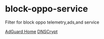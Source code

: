 # block-oppo-service
Filter for block oppo telemetry,ads,and service

[AdGuard Home](https://raw.githubusercontent.com/arfshl/block-oppo-service/main/agh.txt)
[DNSCrypt](https://raw.githubusercontent.com/arfshl/block-oppo-service/main/dnscrypt.txt)
